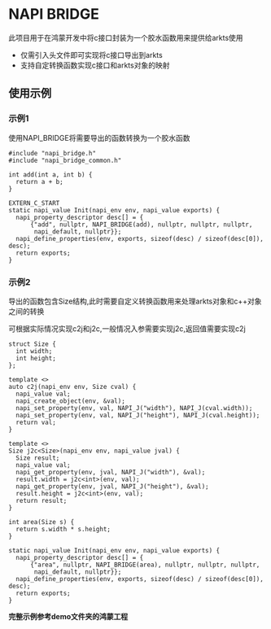 # NAPI BRIDGE

此项目用于在鸿蒙开发中将c接口封装为一个胶水函数用来提供给arkts使用

- 仅需引入头文件即可实现将c接口导出到arkts
- 支持自定转换函数实现c接口和arkts对象的映射

## 使用示例

### 示例1

使用NAPI_BRIDGE将需要导出的函数转换为一个胶水函数

```
#include "napi_bridge.h"
#include "napi_bridge_common.h"

int add(int a, int b) {
  return a + b;
}

EXTERN_C_START
static napi_value Init(napi_env env, napi_value exports) {
  napi_property_descriptor desc[] = {
      {"add", nullptr, NAPI_BRIDGE(add), nullptr, nullptr, nullptr,
       napi_default, nullptr}};
  napi_define_properties(env, exports, sizeof(desc) / sizeof(desc[0]), desc);
  return exports;
}
```

### 示例2

导出的函数包含Size结构,此时需要自定义转换函数用来处理arkts对象和c++对象之间的转换

可根据实际情况实现c2j和j2c,一般情况入参需要实现j2c,返回值需要实现c2j

```
struct Size {
  int width;
  int height;
};

template <>
auto c2j(napi_env env, Size cval) {
  napi_value val;
  napi_create_object(env, &val);
  napi_set_property(env, val, NAPI_J("width"), NAPI_J(cval.width));
  napi_set_property(env, val, NAPI_J("height"), NAPI_J(cval.height));
  return val;
}

template <>
Size j2c<Size>(napi_env env, napi_value jval) {
  Size result;
  napi_value val;
  napi_get_property(env, jval, NAPI_J("width"), &val);
  result.width = j2c<int>(env, val);
  napi_get_property(env, jval, NAPI_J("height"), &val);
  result.height = j2c<int>(env, val);
  return result;
}

int area(Size s) {
  return s.width * s.height;
}

static napi_value Init(napi_env env, napi_value exports) {
  napi_property_descriptor desc[] = {
      {"area", nullptr, NAPI_BRIDGE(area), nullptr, nullptr, nullptr,
       napi_default, nullptr}};
  napi_define_properties(env, exports, sizeof(desc) / sizeof(desc[0]), desc);
  return exports;
}
```

**完整示例参考demo文件夹的鸿蒙工程**
